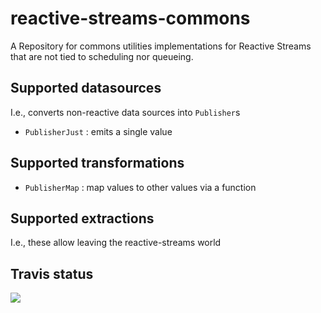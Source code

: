 # reactive-streams-commons
A Repository for commons utilities implementations for Reactive Streams that are not tied to scheduling nor queueing.

## Supported datasources

I.e., converts non-reactive data sources into `Publisher`s

  - `PublisherJust` : emits a single value
  
## Supported transformations

  - `PublisherMap` : map values to other values via a function

## Supported extractions

I.e., these allow leaving the reactive-streams world


## Travis status


<a href='https://travis-ci.org/reactor/reactive-stream-extensions/builds'><img src='https://travis-ci.org/reactor/reactive-stream-extensions.svg?branch=master'></a>
